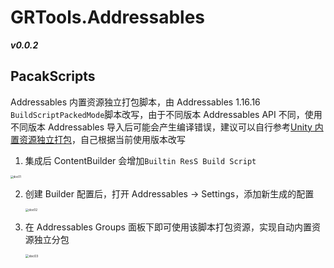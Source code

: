 # GRTools.Addressables  

***v0.0.2***

## PacakScripts  

Addressables 内置资源独立打包脚本，由 Addressables 1.16.16 `BuildScriptPackedMode`脚本改写，由于不同版本 Addressables API 不同，使用不同版本 Addressables 导入后可能会产生编译错误，建议可以自行参考[Unity 内置资源独立打包](https://warl-g.github.io/posts/Unity-BuiltIn-Pack/)，自己根据当前使用版本改写

1. 集成后 ContentBuilder 会增加`Builtin ResS Build Script`   

<img src="Images/doc01.png" alt="doc01" style="zoom:30%;" />

2. 创建 Builder 配置后，打开 Addressables -> Settings，添加新生成的配置  

   <img src="/Users/guoru/Developer/GRUnityTools/Assets/GRTools/Addressables/Documentation~/Images/doc02.png" alt="doc02" style="zoom:33%;" />

3. 在 Addressables Groups 面板下即可使用该脚本打包资源，实现自动内置资源独立分包   

   <img src="/Users/guoru/Developer/GRUnityTools/Assets/GRTools/Addressables/Documentation~/Images/doc03.png" alt="doc03" style="zoom:35%;" />